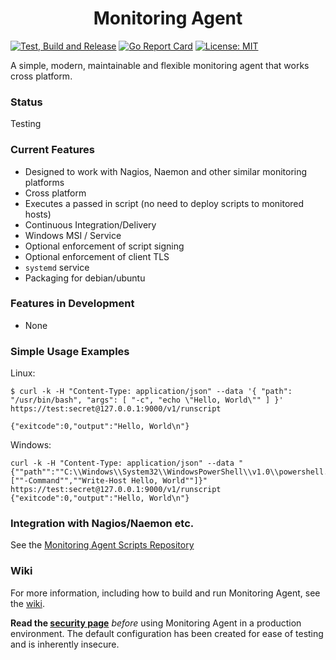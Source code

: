 <h1 align="center">Monitoring Agent</h1>

[![Test, Build and Release](https://github.com/infraweavers/monitoring-agent/actions/workflows/on-push.yml/badge.svg)](https://github.com/infraweavers/monitoring-agent/actions/workflows/on-push.yml)
[![Go Report Card](https://goreportcard.com/badge/github.com/infraweavers/monitoring-agent)](https://goreportcard.com/report/github.com/infraweavers/monitoring-agent)
[![License: MIT](https://img.shields.io/github/license/infraweavers/monitoring-agent)](https://mit-license.org/)

A simple, modern, maintainable and flexible monitoring agent that works cross platform.

### Status

Testing

### Current Features

* Designed to work with Nagios, Naemon and other similar monitoring platforms
* Cross platform
* Executes a passed in script (no need to deploy scripts to monitored hosts)
* Continuous Integration/Delivery
* Windows MSI / Service
* Optional enforcement of script signing
* Optional enforcement of client TLS
* `systemd` service
* Packaging for debian/ubuntu

### Features in Development

* None

### Simple Usage Examples

Linux:
```
$ curl -k -H "Content-Type: application/json" --data '{ "path": "/usr/bin/bash", "args": [ "-c", "echo \"Hello, World\"" ] }' https://test:secret@127.0.0.1:9000/v1/runscript
```
```
{"exitcode":0,"output":"Hello, World\n"}
```

Windows:
```
curl -k -H "Content-Type: application/json" --data "{""path"":""C:\\Windows\\System32\\WindowsPowerShell\\v1.0\\powershell.exe"",""args"":[""-Command"",""Write-Host Hello, World""]}" https://test:secret@127.0.0.1:9000/v1/runscript
{"exitcode":0,"output":"Hello, World\n"}
```

### Integration with Nagios/Naemon etc.

See the [Monitoring Agent Scripts Repository](https://github.com/infraweavers/monitoring-agent-scripts)

### Wiki

For more information, including how to build and run Monitoring Agent, see the [wiki](https://github.com/infraweavers/monitoring-agent/wiki#building).

**Read the [security page](https://github.com/infraweavers/monitoring-agent/wiki/Security)** *before* using Monitoring Agent in a production environment. The default configuration has been created for ease of testing and is inherently insecure.
